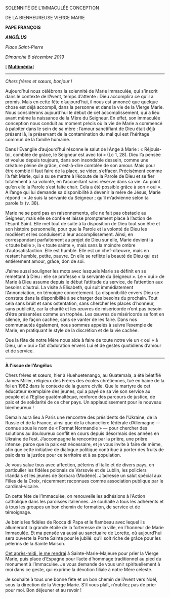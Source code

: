 SOLENNITÉ DE L'IMMACULÉE CONCEPTION

DE LA BIENHEUREUSE VIERGE MARIE

**PAPE FRANÇOIS**

***ANGÉLUS***

*Place Saint-Pierre*

*Dimanche 8 décembre 2019*

[ **[Multimédia](http://w2.vatican.va/content/francesco/fr/events/event.dir.html/content/vaticanevents/fr/2019/12/8/angelus.html)**]

* * *

*Chers frères et sœurs, bonjour !*

Aujourd’hui nous célébrons la solennité de Marie Immaculée, qui s’inscrit dans le contexte de l’Avent, temps d’attente : Dieu accomplira ce qu’il a promis. Mais en cette fête d’aujourd’hui, il nous est annoncé que quelque chose est déjà accompli, dans la personne et dans la vie de la Vierge Marie. Nous considérons aujourd’hui le début de cet accomplissement, qui a lieu avant même la naissance de la Mère du Seigneur. En effet, son immaculée conception nous conduit au moment précis où la vie de Marie a commencé à palpiter dans le sein de sa mère : l’amour sanctifiant de Dieu était déjà présent là, la préservant de la contamination du mal qui est l’héritage commun de la famille humaine.

Dans l’Evangile d’aujourd’hui résonne le salut de l’Ange à Marie : « Réjouis-toi, comblée de grâce, le Seigneur est avec toi » (Lc 1, 28). Dieu l’a pensée et voulue depuis toujours, dans son insondable dessein, comme une créature pleine de grâce, c’est-à-dire comblée de son amour. Mais pour être comblé il faut faire de la place, se vider, s’effacer. Précisément comme l’a fait Marie, qui a su se mettre à l’écoute de la Parole de Dieu et se fier totalement à sa volonté, en l’accueillant sans réserve dans sa vie. Au point qu’en elle la Parole s’est faite chair. Cela a été possible grâce à son « oui ». A l’ange qui lui demande sa disponibilité à devenir la mère de Jésus, Marie répond : « Je suis la servante du Seigneur ; qu’il m’advienne selon ta parole !» (v. 38).

Marie ne se perd pas en raisonnements, elle ne fait pas obstacle au Seigneur, mais elle se confie et laisse promptement place à l’action de l’Esprit Saint. Elle met tout de suite à la disposition de Dieu tout son être et son histoire personnelle, pour que la Parole et la volonté de Dieu les modèlent et les conduisent à leur accomplissement. Ainsi, en correspondant parfaitement au projet de Dieu sur elle, Marie devient la « toute belle », la « toute sainte », mais sans la moindre ombre d’autosatisfaction. Elle est humble. Elle est un chef-d’œuvre, mais en restant humble, petite, pauvre. En elle se reflète la beauté de Dieu qui est entièrement amour, grâce, don de soi.

J’aime aussi souligner les mots avec lesquels Marie se définit en se remettant à Dieu : elle se professe « la servante du Seigneur ». Le « oui » de Marie à Dieu assume depuis le début l’attitude du service, de l’attention aux besoins d’autrui. La visite à Elisabeth, qui suit immédiatement l’Annonciation, en témoigne concrètement. La disponibilité envers Dieu se constate dans la disponibilité à se charger des besoins du prochain. Tout cela sans bruit et sans ostentation, sans chercher les places d’honneur, sans publicité, car la charité et les œuvres de miséricorde n’ont pas besoin d’être présentées comme un trophée. Les œuvres de miséricorde se font en silence, de façon cachée, sans se vanter de les faire. Dans nos communautés également, nous sommes appelés à suivre l’exemple de Marie, en pratiquant le style de la discrétion et de la vie cachée.

Que la fête de notre Mère nous aide à faire de toute notre vie un « oui » à Dieu, un « oui » fait d’adoration envers Lui et de gestes quotidiens d’amour et de service.

* * *

**À l'issue de l'Angélus**

Chers frères et sœurs, hier à Huehuetenango, au Guatemala, a été béatifié James Miller, religieux des Frères des écoles chrétiennes, tué en haine de la foi en 1982 dans le contexte de la guerre civile. Que le martyre de cet éducateur exemplaire des jeunes, qui a payé de sa vie son service au peuple et à l’Eglise guatémaltèque, renforce des parcours de justice, de paix et de solidarité de ce cher pays. Un applaudissement pour le nouveau bienheureux !

Demain aura lieu à Paris une rencontre des présidents de l’Ukraine, de la Russie et de la France, ainsi que de la chancelière fédérale d’Allemagne — connue sous le nom de « Format Normandie » — pour chercher des solutions au douloureux conflit en cours depuis désormais des années en Ukraine de l’est. J’accompagne la rencontre par la prière, une prière intense, parce que la paix est nécessaire, et je vous invite à faire de même, afin que cette initiative de dialogue politique contribue à porter des fruits de paix dans la justice pour ce territoire et à sa population.

Je vous salue tous avec affection, pèlerins d’Italie et de divers pays, en particulier les fidèles polonais de Varsovie et de Lublin, les policiers irlandais et les jeunes de Sorbara (Modène). J’adresse un salut spécial aux Filles de la Croix, récemment reconnues comme association publique par le cardinal-vicaire.

En cette fête de l’Immaculée, on renouvelle les adhésions à l’Action catholique dans les paroisses italiennes. Je souhaite à tous les adhérents et à tous les groupes un bon chemin de formation, de service et de témoignage.

Je bénis les fidèles de Rocca di Papa et le flambeau avec lequel ils allumeront la grande étoile de la forteresse de la ville, en l’honneur de Marie Immaculée. Et ma pensée va aussi au sanctuaire de Lorette, où aujourd’hui sera ouverte la Porte Sainte pour le jubilé: qu’il soit riche de grâce pour les pèlerins de la Sainte Maison.

[Cet après-midi, je me rendrai](http://w2.vatican.va/content/francesco/fr/events/event.dir.html/content/vaticanevents/fr/2019/12/8/immacolata.html) à Sainte-Marie-Majeure pour prier la Vierge Marie, puis place d’Espagne pour l’acte d’hommage traditionnel au pied du monument à l’Immaculée. Je vous demande de vous unir spirituellement à moi dans ce geste, qui exprime la dévotion filiale à notre Mère céleste.

Je souhaite à tous une bonne fête et un bon chemin de l’Avent vers Noël, sous la direction de la Vierge Marie. S’il vous plaît, n’oubliez pas de prier pour moi. Bon déjeuner et au revoir !